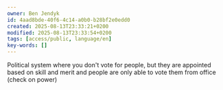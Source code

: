 ```yaml
---
owner: Ben Jendyk
id: 4aad8bde-40f6-4c14-a0b0-b28bf2e0edd0
created: 2025-08-13T23:33:21+0200
modified: 2025-08-13T23:33:54+0200
tags: [access/public, language/en]
key-words: []
---
```


Political system where you don't vote for people, but they are appointed based on skill and merit and people are only able to vote them from office (check on power)